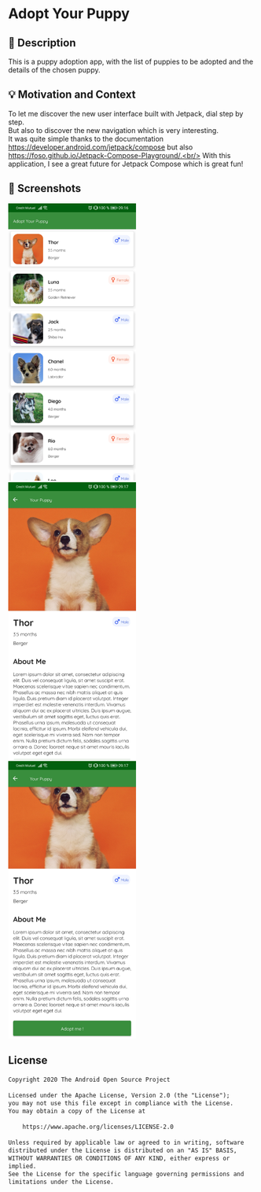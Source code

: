 # Adopt Your Puppy

<!--- Replace <OWNER> with your Github Username and <REPOSITORY> with the name of your repository. -->
<!--- You can find both of these in the url bar when you open your repository in github. -->
<!---![Workflow result](https://github.com/FlorianTrecul/adopt-your-puppy/workflows/Check/badge.svg)-->


## :scroll: Description
<!--- Describe your app in one or two sentences -->
This is a puppy adoption app, with the list of puppies to be adopted and the details of the chosen puppy.

## :bulb: Motivation and Context
<!--- Optionally point readers to interesting parts of your submission. -->
<!--- What are you especially proud of? -->
To let me discover the new user interface built with Jetpack, dial step by step.<br/>
But also to discover the new navigation which is very interesting.<br/>
It was quite simple thanks to the documentation https://developer.android.com/jetpack/compose but also https://foso.github.io/Jetpack-Compose-Playground/.<br/>
With this application, I see a great future for Jetpack Compose which is great fun! 


## :camera_flash: Screenshots
<!-- You can add more screenshots here if you like -->
<img src="/results/screenshot_1.png" width="260">&emsp;<img src="/results/screenshot_2.png" width="260">&emsp;<img src="/results/screenshot_3.png" width="260">

## License
```
Copyright 2020 The Android Open Source Project

Licensed under the Apache License, Version 2.0 (the "License");
you may not use this file except in compliance with the License.
You may obtain a copy of the License at

    https://www.apache.org/licenses/LICENSE-2.0

Unless required by applicable law or agreed to in writing, software
distributed under the License is distributed on an "AS IS" BASIS,
WITHOUT WARRANTIES OR CONDITIONS OF ANY KIND, either express or implied.
See the License for the specific language governing permissions and
limitations under the License.
```
